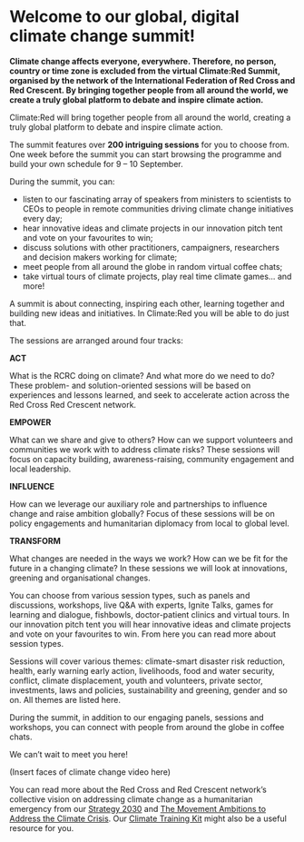 # Welcome to our global, digital climate change summit!


**Climate change affects everyone, everywhere. Therefore, no person, country or time zone is excluded from the virtual Climate:Red Summit, organised by the network of the International Federation of Red Cross and Red Crescent. By bringing together people from all around the world, we create a truly global platform to debate and inspire climate action.**

Climate:Red will bring together people from all around the world, creating a truly global platform to debate and inspire climate action. 

The summit features over **200 intriguing sessions** for you to choose from. One week before the summit you can start browsing the programme and build your own schedule for 9 – 10 September. 

During the summit, you can: 
* listen to our fascinating array of speakers from ministers to scientists to CEOs to people in remote communities driving climate change initiatives every day; 
* hear innovative ideas and climate projects in our innovation pitch tent and vote on your favourites to win; 
* discuss solutions with other practitioners, campaigners, researchers and decision makers working for climate; 
* meet people from all around the globe in random virtual coffee chats; 
* take virtual tours of climate projects, play real time climate games… and more!

A summit is about connecting, inspiring each other, learning together and building new ideas and initiatives. In Climate:Red you will be able to do just that. 

The sessions are arranged around four tracks:

**ACT**

What is the RCRC doing on climate? And what more do we need to do? These problem- and solution-oriented sessions will be based on experiences and lessons learned, and seek to accelerate action across the Red Cross Red Crescent network.

**EMPOWER**

What can we share and give to others? How can we support volunteers and communities we work with to address climate risks? These sessions will focus on capacity building, awareness-raising, community engagement and local leadership.

**INFLUENCE**

How can we leverage our auxiliary role and partnerships to influence change and raise ambition globally? Focus of these sessions will be on policy engagements and humanitarian diplomacy from local to global level.

**TRANSFORM**

What changes are needed in the ways we work? How can we be fit for the future in a changing climate? In these sessions we will look at innovations, greening and organisational changes.

You can choose from various session types, such as panels and discussions, workshops, live Q&A with experts, Ignite Talks, games for learning and dialogue, fishbowls, doctor-patient clinics and virtual tours. In our innovation pitch tent you will hear innovative ideas and climate projects and vote on your favourites to win. From here you can read more about session types. 

Sessions will cover various themes: climate-smart disaster risk reduction, health, early warning early action, livelihoods, food and water security, conflict, climate displacement, youth and volunteers, private sector, investments, laws and policies, sustainability and greening, gender and so on. All themes are listed here.

During the summit, in addition to our engaging panels, sessions and workshops, you can connect with people from around the globe in coffee chats.

We can’t wait to meet you here!

(Insert faces of climate change video here) 
  
You can read more about the Red Cross and Red Crescent network’s collective vision on addressing climate change as a humanitarian emergency from our [Strategy 2030](https://future-rcrc.com/strategy-2030/) and [The Movement Ambitions to Address the Climate Crisis](https://media.ifrc.org/ifrc/wp-content/uploads/sites/5/2020/02/Movement-Climate-Ambitions-2020-final.pdf). Our [Climate Training Kit](https://www.climatecentre.org/training) might also be a useful resource for you.


